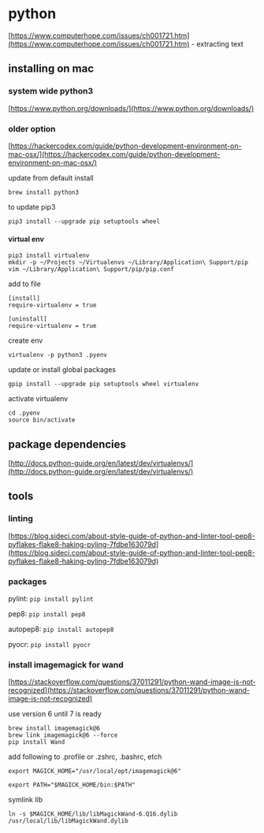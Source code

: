 # python

[https://www.computerhope.com/issues/ch001721.htm](https://www.computerhope.com/issues/ch001721.htm) - extracting text

## installing on mac

### system wide python3

[https://www.python.org/downloads/](https://www.python.org/downloads/)



### older option

[https://hackercodex.com/guide/python-development-environment-on-mac-osx/](https://hackercodex.com/guide/python-development-environment-on-mac-osx/)

update from default install

```
brew install python3
```

to update pip3

```
pip3 install --upgrade pip setuptools wheel
```

#### virtual env

```
pip3 install virtualenv
mkdir -p ~/Projects ~/Virtualenvs ~/Library/Application\ Support/pip
vim ~/Library/Application\ Support/pip/pip.conf
```

add to file

```
[install]
require-virtualenv = true

[uninstall]
require-virtualenv = true
```

create env

```
virtualenv -p python3 .pyenv
```

update or install global packages

```
gpip install --upgrade pip setuptools wheel virtualenv
```

activate virtualenv

```
cd .pyenv
source bin/activate
```

## package dependencies

[http://docs.python-guide.org/en/latest/dev/virtualenvs/](http://docs.python-guide.org/en/latest/dev/virtualenvs/)

## tools

### linting

[https://blog.sideci.com/about-style-guide-of-python-and-linter-tool-pep8-pyflakes-flake8-haking-pyling-7fdbe163079d](https://blog.sideci.com/about-style-guide-of-python-and-linter-tool-pep8-pyflakes-flake8-haking-pyling-7fdbe163079d)

### packages

pylint: `pip install pylint`

pep8: `pip install pep8`

autopep8: `pip install autopep8`

pyocr: `pip install pyocr`

### install imagemagick for wand

[https://stackoverflow.com/questions/37011291/python-wand-image-is-not-recognized](https://stackoverflow.com/questions/37011291/python-wand-image-is-not-recognized)

use version 6 until 7 is ready

```
brew install imagemagick@6
brew link imagemagick@6 --force
pip install Wand
```

add following to .profile or .zshrc, .bashrc, etch

```
export MAGICK_HOME="/usr/local/opt/imagemagick@6"

export PATH="$MAGICK_HOME/bin:$PATH"
```

symlink lib

`ln -s $MAGICK_HOME/lib/libMagickWand-6.Q16.dylib /usr/local/lib/libMagickWand.dylib`

